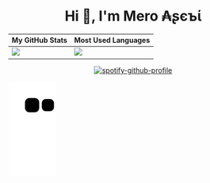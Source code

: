 <h1 align="center">Hi 👋, I'm Mero ₳ʂєъί</h1>

<div align="center">
  
| My GitHub Stats  | Most Used Languages |
| ------------- | ------------- |
| <img src="https://github-readme-stats-ussnllmn.vercel.app/api?username=ussnllmn&show_icons=true&theme=dark&locale=en" width='420px'>  | <img src="https://github-readme-stats.vercel.app/api/top-langs?username=ussnllmn&show_icons=true&theme=dark&locale=en&layout=compact&hide=jupyter notebook" width='350px'>  |

[![spotify-github-profile](https://spotify-github-profile.vercel.app/api/view?uid=3o3yagerlijobkuz7nbj9evnk&cover_image=true&theme=default&bar_color=ff0000&bar_color_cover=true)](https://spotify-github-profile.vercel.app/api/view?uid=3o3yagerlijobkuz7nbj9evnk&redirect=true)

</div> 

<img src="https://github.com/ussnllmn/ussnllmn/blob/output/github-contribution-grid-snake.svg">

